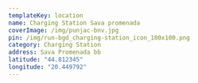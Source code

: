 ```yaml
---
templateKey: location
name: Charging Station Sava promenada
coverImage: /img/punjac-bnv.jpg
pin: /img/run-bgd_charging-station_icon_100x100.png
category: Charging Station
address: Sava Promenada bb
latitude: "44.812345"
longitude: "20.449792"
---
```

